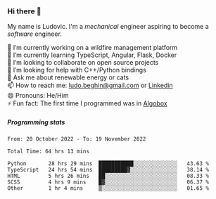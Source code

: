 ### Hi there 👋

My name is Ludovic. I'm a *mechanical* engineer aspiring to become a *software* engineer.

 🔭 I’m currently working on a wildfire management platform<br/>
 🌱 I’m currently learning TypeScript, Angular, Flask, Docker<br/>
 👯 I’m looking to collaborate on open source projects<br/>
 🤔 I’m looking for help with C++/Python bindings<br/>
 💬 Ask me about renewable energy or cats<br/>
 📫 How to reach me: ludo.beghin@gmail.com or [Linkedin](https://www.linkedin.com/in/ludovic-beghin/)<br/>
 😄 Pronouns: He/Him<br/>
 ⚡ Fun fact: The first time I programmed was in [Algobox](https://fr.wikipedia.org/wiki/Algobox)<br/>

##### Programming stats
<!--START_SECTION:waka-->

```text
From: 20 October 2022 - To: 19 November 2022

Total Time: 64 hrs 13 mins

Python       28 hrs 29 mins  ███████████░░░░░░░░░░░░░░   43.63 %
TypeScript   24 hrs 54 mins  █████████▓░░░░░░░░░░░░░░░   38.14 %
HTML         5 hrs 26 mins   ██░░░░░░░░░░░░░░░░░░░░░░░   08.33 %
SCSS         4 hrs 9 mins    █▓░░░░░░░░░░░░░░░░░░░░░░░   06.37 %
Other        1 hr 4 mins     ▒░░░░░░░░░░░░░░░░░░░░░░░░   01.65 %
```

<!--END_SECTION:waka-->
